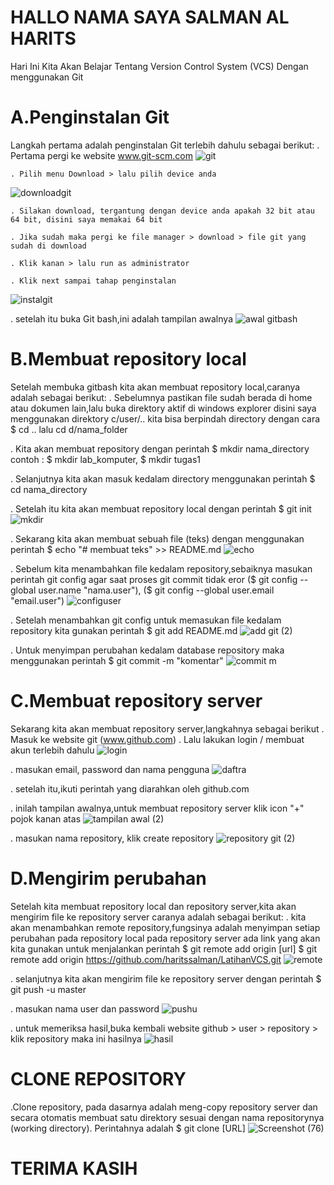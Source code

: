 # HALLO NAMA SAYA SALMAN AL HARITS
Hari Ini Kita Akan Belajar Tentang Version Control System (VCS) Dengan menggunakan Git

# A.Penginstalan Git
Langkah pertama adalah penginstalan Git terlebih dahulu sebagai berikut:
	. Pertama pergi ke website www.git-scm.com
    ![git](https://user-images.githubusercontent.com/115677440/196120895-26d57a1a-343a-4aa5-b389-f475ab10e250.png)
    
	. Pilih menu Download > lalu pilih device anda
![downloadgit](https://user-images.githubusercontent.com/115677440/196155328-7a016988-5049-4b96-83f2-31d70bc6832d.png)

	. Silakan download, tergantung dengan device anda apakah 32 bit atau 64 bit, disini saya memakai 64 bit
	
	. Jika sudah maka pergi ke file manager > download > file git yang sudah di download
	
	. Klik kanan > lalu run as administrator
	
	. Klik next sampai tahap penginstalan
![instalgit](https://user-images.githubusercontent.com/115677440/196155340-5231e126-b160-4722-b765-213b6cb57a05.png)

  . setelah itu buka Git bash,ini adalah tampilan awalnya
    ![awal gitbash](https://user-images.githubusercontent.com/115677440/196123006-de0d5f71-9d79-4b45-a7e6-7cade84a0259.png)

# B.Membuat repository local
  Setelah membuka gitbash kita akan membuat repository local,caranya adalah sebagai berikut:
  . Sebelumnya pastikan file sudah berada di home atau dokumen lain,lalu buka direktory aktif di windows explorer
    disini saya menggunakan direktory c/user/..
    kita bisa berpindah directory dengan cara $ cd .. lalu cd d/nama_folder
    
  . Kita akan membuat repository dengan perintah $ mkdir nama_directory
          contoh : $ mkdir lab_komputer, $ mkdir tugas1
	  
  . Selanjutnya kita akan masuk kedalam directory menggunakan perintah $ cd nama_directory
  
  . Setelah itu kita akan membuat repository local dengan perintah $  git init
    ![mkdir](https://user-images.githubusercontent.com/115677440/196123766-7b479ee2-7ac1-4b08-bca0-cfb0345a8e5b.png)
    
  . Sekarang kita akan membuat sebuah file (teks) dengan menggunakan perintah $ echo "# membuat teks" >> README.md
    ![echo](https://user-images.githubusercontent.com/115677440/196123072-e45b6e02-4f6d-4ac2-b57c-89aaf6f99b06.png)
    
  . Sebelum kita menambahkan file kedalam repository,sebaiknya masukan perintah git config agar saat proses git commit tidak eror
  ($ git config --global user.name "nama.user"), 
  ($ git config --global user.email "email.user")
    ![configuser](https://user-images.githubusercontent.com/115677440/196123031-624d70d1-7c71-4c0d-bbb1-651c0a39a7fb.png)
    
  . Setelah menambahkan git config untuk memasukan file kedalam repository kita gunakan perintah $ git add README.md
    ![add git (2)](https://user-images.githubusercontent.com/115677440/196122977-3a8ef9ce-31a4-4d37-b78c-29be74091787.png)
    
  . Untuk menyimpan perubahan kedalam database repository maka menggunakan perintah $ git commit -m "komentar"
    ![commit m](https://user-images.githubusercontent.com/115677440/196123014-2299fff2-973e-4c2b-a367-6c911336f067.png)

# C.Membuat repository server
  Sekarang kita akan membuat repository server,langkahnya sebagai berikut
  . Masuk ke website git (www.github.com)
  . Lalu lakukan login / membuat akun terlebih dahulu
    ![login](https://user-images.githubusercontent.com/115677440/196121002-3a906879-343c-429c-83c8-7f5824e16aee.png)
    
  . masukan email, password dan nama pengguna
    ![daftra](https://user-images.githubusercontent.com/115677440/196123721-32164231-76e1-4354-99db-9e63b86bc32b.png)
    
  . setelah itu,ikuti perintah yang diarahkan oleh github.com
  
  . inilah tampilan awalnya,untuk membuat repository server klik icon "+" pojok kanan atas
    ![tampilan awal (2)](https://user-images.githubusercontent.com/115677440/196123780-ad18008b-32f4-4599-8352-139575c93168.png)
    
  . masukan nama repository, klik create repository
![repository git (2)](https://user-images.githubusercontent.com/115677440/196155353-05ba4d55-2ddf-4659-a583-48de2b44fb71.png)
    
# D.Mengirim perubahan
  Setelah kita membuat repository local dan repository server,kita akan mengirim file ke repository server caranya adalah sebagai berikut: 
  . kita akan menambahkan remote repository,fungsinya adalah menyimpan setiap perubahan pada repository local
    pada repository server ada link yang akan kita gunakan untuk menjalankan perintah $ git remote add origin [url]
    $ git remote add origin https://github.com/haritssalman/LatihanVCS.git
    ![remote](https://user-images.githubusercontent.com/115677440/196123772-37de047a-1e5d-4b00-8208-69efc3df32e8.png)
    
  . selanjutnya kita akan mengirim file ke repository server dengan perintah $ git push -u master
  
  . masukan nama user dan password
    ![pushu](https://user-images.githubusercontent.com/115677440/196123769-1adf0ede-9344-4c0e-8edf-6521b04c54b9.png)
    
  . untuk memeriksa hasil,buka kembali website github > user > repository > klik repository
    maka ini hasilnya
    ![hasil](https://user-images.githubusercontent.com/115677440/196123758-cc24823c-33ea-4556-a172-1279eb286dae.png)
    
# CLONE REPOSITORY
  .Clone repository, pada dasarnya adalah meng-copy repository server dan secara otomatis membuat satu direktory sesuai dengan nama repositorynya (working directory).
Perintahnya adalah $ git clone [URL]
![Screenshot (76)](https://user-images.githubusercontent.com/115677440/196157053-a49b35a3-e1c2-428b-ace5-084e9f16fa8e.png)

# TERIMA KASIH
